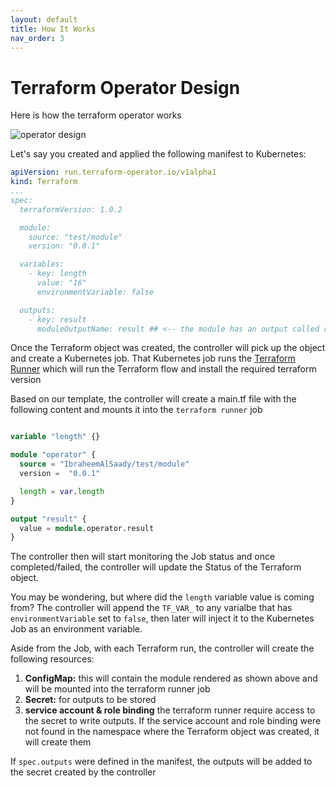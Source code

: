 ```yaml
---
layout: default
title: How It Works
nav_order: 3
---
```


# Terraform Operator Design
Here is how the terraform operator works

![operator design](https://github.com/rinswind/terraform-operator/blob/master/docs/img/design.png?raw=true "terraform operator")

Let's say you created and applied the following manifest to Kubernetes:

```yaml
apiVersion: run.terraform-operator.io/v1alpha1
kind: Terraform
...
spec:
  terraformVersion: 1.0.2

  module:
    source: "test/module"
    version: "0.0.1"

  variables:
    - key: length
      value: "16"
      environmentVariable: false

  outputs:
    - key: result
      moduleOutputName: result ## <-- the module has an output called result
```

Once the Terraform object was created, the controller will pick up the object and create a Kubernetes job. That Kubernetes job runs the [Terraform Runner](#) which will run the Terraform flow and install the required terraform version

Based on our template, the controller will create a main.tf file with the following content and mounts it into the `terraform runner` job

```terraform

variable "length" {}

module "operator" {
  source = "IbraheemAlSaady/test/module"
  version =  "0.0.1"

  length = var.length
}

output "result" {
  value = module.operator.result
}

```

The controller then will start monitoring the Job status and once completed/failed, the controller will update the Status of the Terraform object.

You may be wondering, but where did the `length` variable value is coming from? The controller will append the `TF_VAR_` to any varialbe that has `environmentVariable` set to `false`, then later will inject it to the Kubernetes Job as an environment variable.

Aside from the Job, with each Terraform run, the controller will create the following resources:

1. **ConfigMap:** this will contain the module rendered as shown above and will be mounted into the terraform runner job
2. **Secret:** for outputs to be stored
3. **service account & role binding** the terraform runner require access to the secret to write outputs. If the service account and role binding were not found in the namespace where the Terraform object was created, it will create them

If `spec.outputs` were defined in the manifest, the outputs will be added to the secret created by the controller